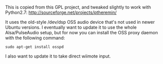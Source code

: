 This is copied from this GPL project, and tweaked slightly to work with Python2.7: http://sourceforge.net/projects/ptheremin/

It uses the old-style /dev/dsp OSS audio device that's not used in newer Ubuntu versions. I eventually want to update it to use the whole Alsa/PulseAudio setup, but for now you can install the OSS proxy daemon with the following command:

`sudo apt-get install osspd`

I also want to update it to take direct wiimote input.
